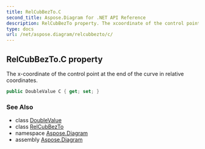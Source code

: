```yaml
---
title: RelCubBezTo.C
second_title: Aspose.Diagram for .NET API Reference
description: RelCubBezTo property. The xcoordinate of the control point at the end of the curve in relative coordinates
type: docs
url: /net/aspose.diagram/relcubbezto/c/
---
```

## RelCubBezTo.C property

The x-coordinate of the control point at the end of the curve in relative coordinates.

```csharp
public DoubleValue C { get; set; }
```

### See Also

* class [DoubleValue](../../doublevalue/)
* class [RelCubBezTo](../)
* namespace [Aspose.Diagram](../../relcubbezto/)
* assembly [Aspose.Diagram](../../../)


